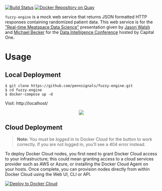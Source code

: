 [![Build Status](https://img.shields.io/travis/pennsignals/fuzzy-engine.svg?style=flat-square)](https://travis-ci.org/pennsignals/fuzzy-engine) [![Docker Repository on Quay](https://quay.io/repository/pennsignals/fuzzy-engine/status "Docker Repository on Quay")](https://quay.io/repository/pennsignals/fuzzy-engine)

`fuzzy-engine` is a mock web service that returns JSON formatted HTTP responses containing randomized patient data. This web service is for the ["Real-time Meatspace Data Science"](https://github.com/pennsignals/data-intelligence) presentation given by [Jason Walsh](https://github.com/rightlag) and [Michael Becker](https://github.com/mdbecker) for the [Data Intelligence Conference](http://data-intelligence.ai/) hosted by Capital One.

# Usage

## Local Deployment

    $ git clone https://github.com/pennsignals/fuzzy-engine.git
    $ cd fuzzy-engine
    $ docker-compose up -d

Visit: http://localhost/

<p align="center">
  <img src="https://user-images.githubusercontent.com/2184329/27520384-ad1f3736-59d8-11e7-9c60-c1e41a3ddbd3.png">
</p>

## Cloud Deployment

> **Note:** You must be *logged* in to Docker Cloud for the button to work correctly. If you are not logged in, you’ll see a 404 error instead.

To deploy Docker Cloud nodes, you first need to grant Docker Cloud access to your infrastructure; this could mean granting access to a cloud services provider such as AWS or Azure, or installing the Docker Cloud Agent on your hosts. Once complete, you can provision nodes directly from within Docker Cloud using the Web UI, CLI or API.

[![Deploy to Docker Cloud](https://files.cloud.docker.com/images/deploy-to-dockercloud.svg)](https://cloud.docker.com/stack/deploy/)
